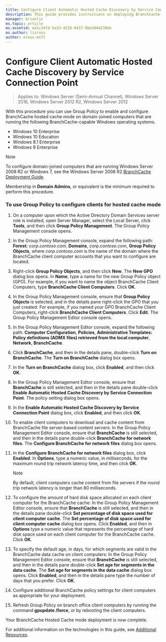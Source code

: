 ```yaml
---
title: Configure Client Automatic Hosted Cache Discovery by Service Connection Point
description: This guide provides instructions on deploying BranchCache in hosted cache mode on computers running Windows Server 2016 and Windows 10
manager: brianlic
ms.topic: article
ms.assetid: ea1c34fd-5a33-4228-9437-9bb3d44230eb
ms.author: lizross
author: eross-msft
---
```


#  Configure Client Automatic Hosted Cache Discovery by Service Connection Point

>Applies to: Windows Server (Semi-Annual Channel), Windows Server 2016, Windows Server 2012 R2, Windows Server 2012

With this procedure you can use Group Policy to enable and configure BranchCache hosted cache mode on domain\-joined computers that are running the following BranchCache\-capable Windows operating systems.

- Windows 10 Enterprise
- Windows 10 Education
- Windows 8.1 Enterprise
- Windows 8 Enterprise

> [!NOTE]
> To configure domain-joined computers that are running Windows Server 2008 R2 or Windows 7, see the Windows Server 2008 R2 [BranchCache Deployment Guide](https://technet.microsoft.com/library/ee649232.aspx).

Membership in **Domain Admins**, or equivalent is the minimum required to perform this procedure.

### To use Group Policy to configure clients for hosted cache mode

1. On a computer upon which the Active Directory Domain Services server role is installed, open Server Manager, select the Local Server, click **Tools**, and then click **Group Policy Management**. The Group Policy Management console opens.

2. In the Group Policy Management console, expand the following path: **Forest:** *corp.contoso.com*, **Domains**, *corp.contoso.com*, **Group Policy Objects**, where *corp.contoso.com* is the name of the domain where the BranchCache client computer accounts that you want to configure are located.

3. Right\-click **Group Policy Objects**, and then click **New**. The **New GPO** dialog box opens. In **Name**, type a name for the new Group Policy object \(GPO\). For example, if you want to name the object BranchCache Client Computers, type **BranchCache Client Computers**. Click **OK**.

4. In the Group Policy Management console, ensure that **Group Policy Objects** is selected, and in the details pane right\-click the GPO that you just created. For example, if you named your GPO BranchCache Client Computers, right\-click **BranchCache Client Computers**. Click **Edit**. The Group Policy Management Editor console opens.

5. In the Group Policy Management Editor console, expand the following path: **Computer Configuration**, **Policies**, **Administrative Templates: Policy definitions \(ADMX files\) retrieved from the local computer**, **Network**, **BranchCache**.

6. Click **BranchCache**, and then in the details pane, double\-click **Turn on BranchCache**. The **Turn on BranchCache** dialog box opens.

7.  In the **Turn on BranchCache** dialog box, click **Enabled**, and then click **OK**.

8. In the Group Policy Management Editor console, ensure that **BranchCache** is still selected, and then in the details pane double\-click **Enable Automatic Hosted Cache Discovery by Service Connection Point**. The policy setting dialog box opens.

9. In the **Enable Automatic Hosted Cache Discovery by Service Connection Point** dialog box, click **Enabled**, and then click **OK**.

10. To enable client computers to download and cache content from BranchCache file server\-based content servers: In the Group Policy Management Editor console, ensure that **BranchCache** is still selected, and then in the details pane double\-click **BranchCache for network files**. The **Configure BranchCache for network files** dialog box opens.
11. In the **Configure BranchCache for network files** dialog box, click **Enabled**. In **Options**, type a numeric value, in milliseconds, for the maximum round trip network latency time, and then click **OK**.

    > [!NOTE]
    > By default, client computers cache content from file servers if the round trip network latency is longer than 80 milliseconds.

12. To configure the amount of hard disk space allocated on each client computer for the BranchCache cache: In the Group Policy Management Editor console, ensure that **BranchCache** is still selected, and then in the details pane double\-click **Set percentage of disk space used for client computer cache**. The **Set percentage of disk space used for client computer cache** dialog box opens. Click **Enabled**, and then in **Options** type a numeric value that represents the percentage of hard disk space used on each client computer for the BranchCache cache. Click **OK**.

13. To specify the default age, in days, for which segments are valid in the BranchCache data cache on client computers: In the Group Policy Management Editor console, ensure that **BranchCache** is still selected, and then in the details pane double\-click **Set age for segments in the data cache**. The **Set age for segments in the data cache** dialog box opens. Click **Enabled**, and then in the details pane type the number of days that you prefer. Click **OK**.

14. Configure additional BranchCache policy settings for client computers as appropriate for your deployment.

15. Refresh Group Policy on branch office client computers by running the command **gpupdate /force**, or by rebooting the client computers.

Your BranchCache Hosted Cache mode deployment is now complete.

For additional information on the technologies in this guide, see [Additional Resources](11-Bc-Hcm-additional-resources.md).